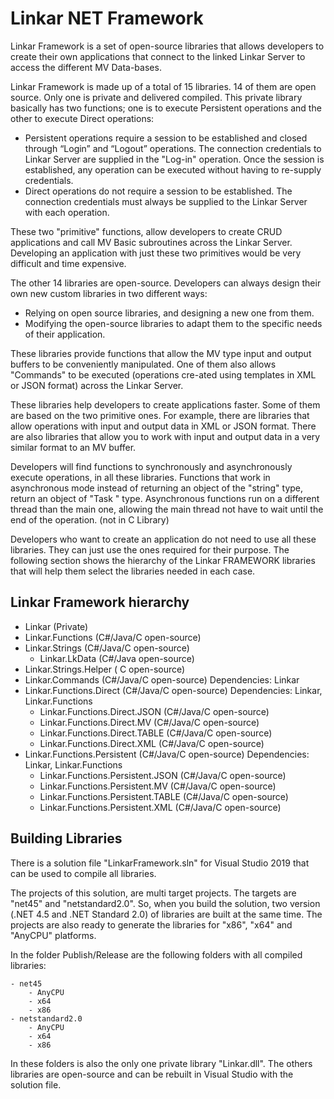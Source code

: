 # Linkar NET Framework

Linkar Framework is a set of open-source libraries that allows developers to create their own applications that connect to the linked Linkar Server to access the different MV Data-bases.

Linkar Framework is made up of a total of 15 libraries. 14 of them are open source. Only one is private and delivered compiled. This private library basically has two functions; one is to execute Persistent operations and the other to execute Direct operations:

- Persistent operations require a session to be established and closed through “Login” and “Logout” operations. The connection credentials to Linkar Server are supplied in the "Log-in" operation. Once the session is established, any operation can be executed without having to re-supply credentials.
- Direct operations do not require a session to be established. The connection credentials must always be supplied to the Linkar Server with each operation.

These two "primitive" functions, allow developers to create CRUD applications and call MV Basic subroutines across the Linkar Server. Developing an application with just these two primitives would be very difficult and time expensive.

The other 14 libraries are open-source. Developers can always design their own new custom libraries in two different ways:

- Relying on open source libraries, and designing a new one from them.
- Modifying the open-source libraries to adapt them to the specific needs of their application.

These libraries provide functions that allow the MV type input and output buffers to be conveniently manipulated. One of them also allows "Commands" to be executed (operations cre-ated using templates in XML or JSON format) across the Linkar Server. 

These libraries help developers to create applications faster. Some of them are based on the two primitive ones. For example, there are libraries that allow operations with input and output data in XML or JSON format. There are also libraries that allow you to work with input and output data in a very similar format to an MV buffer.

Developers will find functions to synchronously and asynchronously execute operations, in all these libraries. Functions that work in asynchronous mode instead of returning an object of the "string" type, return an object of  "Task <string>" type. Asynchronous functions run on a different thread than the main one, allowing the main thread not have to wait until the end of the operation. (not in C Library)

Developers who want to create an application do not need to use all these libraries. They can just use the ones required for their purpose. The following section shows the hierarchy of the Linkar FRAMEWORK libraries that will help them select the  libraries needed in each case.


## Linkar Framework hierarchy

- Linkar (Private)
- Linkar.Functions (C#/Java/C open-source)
- Linkar.Strings (C#/Java/C open-source)
	- Linkar.LkData (C#/Java open-source)
- Linkar.Strings.Helper ( C open-source)
- Linkar.Commands (C#/Java/C open-source) Dependencies: Linkar
- Linkar.Functions.Direct (C#/Java/C open-source) Dependencies: Linkar, Linkar.Functions
	- Linkar.Functions.Direct.JSON (C#/Java/C open-source)
	- Linkar.Functions.Direct.MV (C#/Java/C open-source)
	- Linkar.Functions.Direct.TABLE (C#/Java/C open-source)
	- Linkar.Functions.Direct.XML (C#/Java/C open-source)
- Linkar.Functions.Persistent (C#/Java/C open-source) Dependencies: Linkar, Linkar.Functions
	- Linkar.Functions.Persistent.JSON (C#/Java/C open-source)
	- Linkar.Functions.Persistent.MV (C#/Java/C open-source)
	- Linkar.Functions.Persistent.TABLE (C#/Java/C open-source)
	- Linkar.Functions.Persistent.XML (C#/Java/C open-source)

## Building Libraries

There is a solution file "LinkarFramework.sln" for Visual Studio 2019 that can be used to compile all libraries.

The projects of this solution, are multi target projects. The targets are "net45" and "netstandard2.0". So, when you build the solution, two version (.NET 4.5 and .NET Standard 2.0) of libraries are built at the same time. The projects are also ready to generate the libraries for "x86", "x64" and "AnyCPU" platforms.

In the folder Publish/Release are the following folders with all compiled libraries:

	- net45
		- AnyCPU
		- x64
		- x86
	- netstandard2.0
		- AnyCPU
		- x64
		- x86
		
In these folders is also the only one private library "Linkar.dll". The others libraries are open-source and can be rebuilt in Visual Studio with the solution file.
